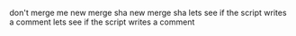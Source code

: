 don't merge me
new merge sha
new merge sha
lets see if the script writes a comment
lets see if the script writes a comment
